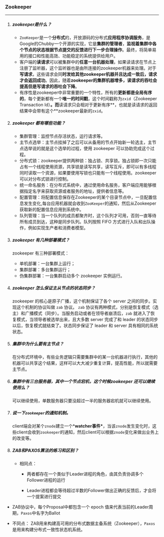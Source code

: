 ### Zookeeper

***

1. ##### zookeeper是什么？

   - `ZooKeeper`是一个**分布式**的，开放源码的分布式**应用程序协调服务**，是Google的Chubby一个开源的实现，它是**集群的管理者**，**监视着集群中各个节点的状态根据节点提交的反馈进行下一步合理操作**。最终，将简单易用的接口和性能高效、功能稳定的系统提供给用户。
   - 客户端的**读请求**可以被集群中的**任意一台机器处理**，如果读请求在节点上注册了监听器，这个监听器也是由所连接的zookeeper机器来处理。对于**写请求**，这些请求会同**时发给其他zookeeper机器并且达成一致后，请求才会返回成功**。因此，随着**zookeeper的集群机器增多，读请求的吞吐会提高但是写请求的吞吐会下降**。
   - 有序性是zookeeper中非常重要的一个特性，所有的**更新都是全局有序的**，每个更新都有一个**唯一的时间戳**，这个时间戳称为`zxid`（Zookeeper Transaction Id）**。而**读请求只会相对于更新有序**，也就是读请求的返回结果中会带有这个**zookeeper最新的`zxid`。

2. ##### zookeeper 都有哪些功能？

   - 集群管理：监控节点存活状态，运行请求等。
   - 主节点选举：主节点挂掉了之后可以从备用的节点开始新一轮选主，主节点选举说的就是这个选举的过程，使用 zookeeper 可以协助完成这个过程。 
   - 分布式锁：zookeeper提供两种锁：独占锁、共享锁。独占锁即一次只能占有一个线程使用资源，共享锁是读写共享，读写互斥，即可以有多线程同时读取一个资源，如果要使用写锁也只能有一个线程使用。zookeeper可以对分布式锁进行控制。
   - 统一命名服务：在分布式系统中，通过使用命名服务，客户端应用能够根据指定名字来获取资源或者服务的地址，提供者信息等。
   - 配置管理：将配置信息保存在Zookeeper的某个目录节点中，一旦配置信息发生变化,每台应用机器就会收到`ZooKeeper`的通知，然后从Zookeeper获取新的配置信息应用到系统中。 
   - 队列管理：当一个队列的成员都聚齐时，这个队列才可用，否则一直等待所有成员到达，这种是同步队列。队列按照 FIFO 方式进行入队和出队操作，例如实现生产者和消费者模型。 

3. ##### zookeeper 有几种部署模式？

   zookeeper 有三种部署模式：

   - 单机部署：一台集群上运行；
   - 集群部署：多台集群运行；
   - 伪集群部署：一台集群启动多个 zookeeper 实例运行。

4. ##### zookeeper 怎么保证主从节点的状态同步？

   zookeeper 的核心是原子广播，这个机制保证了各个 server 之间的同步。实现这个机制的协议叫做 `zab` 协议。 `zab` 协议有两种模式，分别是恢复模式（选主）和广播模式（同步）。当服务启动或者在领导者崩溃后，`zab` 就进入了恢复模式，当领导者被选举出来，且大多数 server 完成了和 leader 的状态同步以后，恢复模式就结束了。状态同步保证了 leader 和 server 具有相同的系统状态。 

5. ##### 集群中为什么要有主节点？

   在分布式环境中，有些业务逻辑只需要集群中的某一台机器进行执行，其他的机器可以共享这个结果，这样可以大大减少重复计算，提高性能，所以就需要主节点。 

6. ##### 集群中有三台服务器，其中一个节点宕机，这个时候zookeeper 还可以继续使用么？

   可以继续使用，单数服务器只要没超过一半的服务器宕机就可以继续使用。 

7. ##### 说一下`zookeeper`的通知机制。

   client端会对某个`znode`建立一个***watcher事件\***，当该`znode`发生变化时，这些client会收到`zookeeper`的通知，然后client可以根据`znode`变化来做出业务上的改变等。 

8. ##### ZAB和PAXOS算法的练习和区别？

   - 相同点：

     - 两者都存在一个类似于Leader进程的角色，由其负责协调多个Follower进程的运行
   
     - Leader进程都会等待超过半数的Follower做出正确的反馈后，才会将一个提案进行提交
  - ZAB协议中，每个Proposal中都包含一个 epoch 值来代表当前的Leader周期，`Paxos`中名字为Ballot
   
   - 不同点：
     ZAB用来构建高可用的分布式数据主备系统（Zookeeper），`Paxos`是用来构建分布式一致性状态机系统。